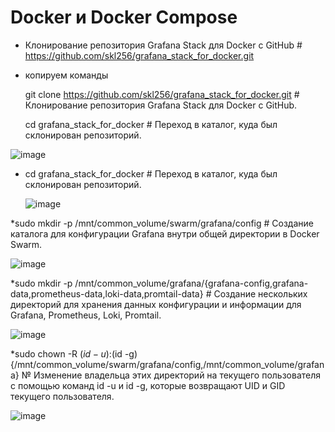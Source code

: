 # Docker и Docker Compose

* Клонирование репозитория Grafana Stack для Docker с GitHub # https://github.com/skl256/grafana_stack_for_docker.git

* копируем команды

  git clone https://github.com/skl256/grafana_stack_for_docker.git # Клонирование репозитория Grafana Stack для Docker с GitHub.
  
  cd grafana_stack_for_docker # Переход в каталог, куда был склонирован репозиторий.

![image](https://github.com/user-attachments/assets/6747b311-4286-46c3-b546-83b08e5b6c7a)

* cd grafana_stack_for_docker # Переход в каталог, куда был склонирован репозиторий.

  ![image](https://github.com/user-attachments/assets/619f888f-e5a4-4333-a834-615a2253c9a5)

*sudo mkdir -p /mnt/common_volume/swarm/grafana/config # Создание каталога для конфигурации Grafana внутри общей директории в Docker Swarm.

![image](https://github.com/user-attachments/assets/71720060-02cb-48be-9d89-8a1db5d2a746)

*sudo mkdir -p /mnt/common_volume/grafana/{grafana-config,grafana-data,prometheus-data,loki-data,promtail-data} # Создание нескольких директорий для хранения данных конфигурации и информации для Grafana, Prometheus, Loki, Promtail.

![image](https://github.com/user-attachments/assets/fffd73c6-5231-482c-a6d1-0fed845da4a9)

*sudo chown -R $(id -u):$(id -g) {/mnt/common_volume/swarm/grafana/config,/mnt/common_volume/grafana} № Изменение владельца этих директорий на текущего пользователя с помощью команд id -u и id -g, которые возвращают UID и GID текущего пользователя.

![image](https://github.com/user-attachments/assets/4c297ea4-2eeb-4a1c-b1ca-00191a28483f)

